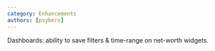 ```yaml
---
category: Enhancements
authors: [psybers]
---
```


Dashboards: ability to save filters & time-range on net-worth widgets.
